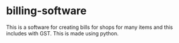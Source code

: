 # billing-software


This is a software for creating bills for shops for many items and this includes with GST. This is made using python.
